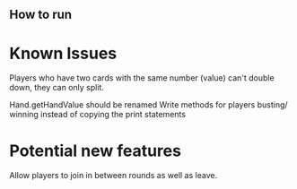 ## How to run



# Known Issues

Players who have two cards with the same number (value) can't double down, they can only split.

Hand.getHandValue should be renamed
Write methods for players busting/ winning instead of copying the print statements


# Potential new features

Allow players to join in between rounds as well as leave.
